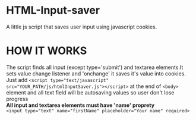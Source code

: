 # HTML-Input-saver
A little js script that saves user input using javascript cookies.


# HOW IT WORKS
The script finds all input (except type='submit') and textarea elements.It sets value change listener and 'onchange' it saves it's value into cookies.
<br>
Just add `<script type="text/javascript" src="YOUR_PATH/js/htmlInputSaver.js"></script>` at the end of `<body>` element and all text field will be autosaving values so user don't lose progress
<br>
**All input and textarea elements must have 'name' proprety** 
<br>`<input type="text" name="firstName" placeholder="Your name" required>`
